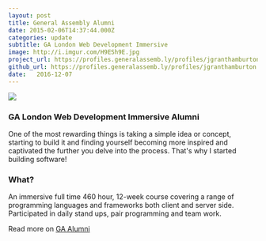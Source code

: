 ```yaml
---
layout: post
title: General Assembly Alumni
date: 2015-02-06T14:37:44.000Z
categories: update
subtitle: GA London Web Development Immersive
image: http://i.imgur.com/H9ESh9E.jpg
project_url: https://profiles.generalassemb.ly/profiles/jgranthamburton
github_url: https://profiles.generalassemb.ly/profiles/jgranthamburton
date:   2016-12-07
---
```





<img src="https://i.imgur.com/HevOrvC.png" class="fit image">

### GA London Web Development Immersive Alumni

One of the most rewarding things is taking a simple idea or concept, starting to build it and finding yourself becoming more inspired and captivated the further you delve into the process. That's why I started building software!

### What?

An immersive full time 460 hour, 12-week course covering a range of programming languages and frameworks both client and server side. Participated in daily stand ups, pair programming and team work.


Read more on [GA Alumni](https://profiles.generalassemb.ly/profiles/jgranthamburton)
